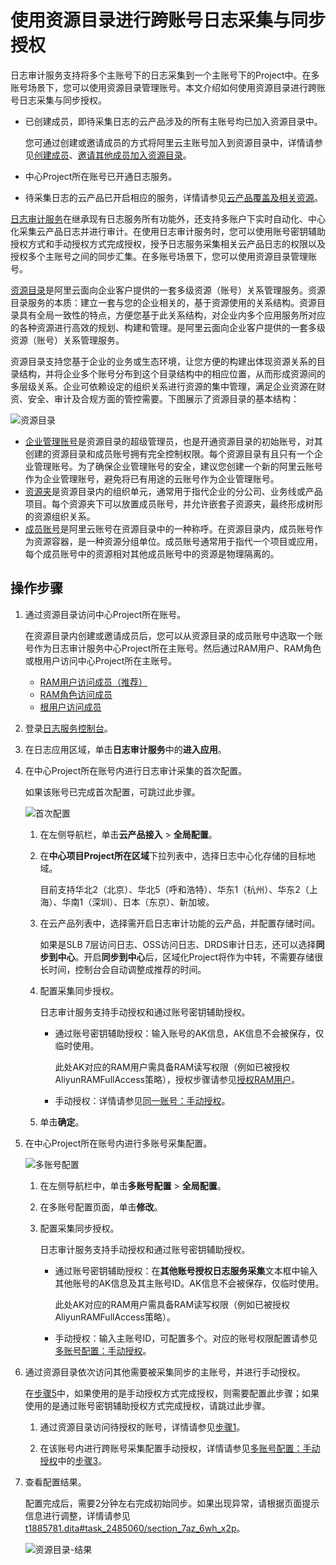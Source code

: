 # 使用资源目录进行跨账号日志采集与同步授权

日志审计服务支持将多个主账号下的日志采集到一个主账号下的Project中。在多账号场景下，您可以使用资源目录管理账号。本文介绍如何使用资源目录进行跨账号日志采集与同步授权。

-   已创建成员，即待采集日志的云产品涉及的所有主账号均已加入资源目录中。

    您可通过创建或邀请成员的方式将阿里云主账号加入到资源目录中，详情请参见[创建成员]()、[邀请其他成员加入资源目录]()。

-   中心Project所在账号已开通日志服务。
-   待采集日志的云产品已开启相应的服务，详情请参见[云产品覆盖及相关资源](/cn.zh-CN/应用中心（App）/日志审计服务/简介.md)。

[日志审计服务](/cn.zh-CN/应用中心（App）/日志审计服务/简介.md)在继承现有日志服务所有功能外，还支持多账户下实时自动化、中心化采集云产品日志并进行审计。在使用日志审计服务时，您可以使用账号密钥辅助授权方式和手动授权方式完成授权，授予日志服务采集相关云产品日志的权限以及授权多个主账号之间的同步汇集。在多账号场景下，您可以使用资源目录管理账号。

[资源目录]()是阿里云面向企业客户提供的一套多级资源（账号）关系管理服务。资源目录服务的本质：建立一套与您的企业相关的，基于资源使用的关系结构。资源目录具有全局一致性的特点，方便您基于此关系结构，对企业内多个应用服务所对应的各种资源进行高效的规划、构建和管理。是阿里云面向企业客户提供的一套多级资源（账号）关系管理服务。

资源目录支持您基于企业的业务或生态环境，让您方便的构建出体现资源关系的目录结构，并将企业多个账号分布到这个目录结构中的相应位置，从而形成资源间的多层级关系。企业可依赖设定的组织关系进行资源的集中管理，满足企业资源在财资、安全、审计及合规方面的管控需要。下图展示了资源目录的基本结构：

![资源目录](https://static-aliyun-doc.oss-cn-hangzhou.aliyuncs.com/assets/img/zh-CN/1398819951/p147378.png)

-   [企业管理账号]()是资源目录的超级管理员，也是开通资源目录的初始账号，对其创建的资源目录和成员账号拥有完全控制权限。每个资源目录有且只有一个企业管理账号。为了确保企业管理账号的安全，建议您创建一个新的阿里云账号作为企业管理账号，避免将已有用途的云账号作为企业管理账号。
-   [资源夹]()是资源目录内的组织单元，通常用于指代企业的分公司、业务线或产品项目。每个资源夹下可以放置成员账号，并允许嵌套子资源夹，最终形成树形的资源组织关系。
-   [成员账号]()是阿里云账号在资源目录中的一种称呼。在资源目录内，成员账号作为资源容器，是一种资源分组单位。成员账号通常用于指代一个项目或应用，每个成员账号中的资源相对其他成员账号中的资源是物理隔离的。

## 操作步骤

1.  通过资源目录访问中心Project所在账号。

    在资源目录内创建或邀请成员后，您可以从资源目录的成员账号中选取一个账号作为日志审计服务中心Project所在主账号。然后通过RAM用户、RAM角色或根用户访问中心Project所在主账号。

    -   [RAM用户访问成员（推荐）]()
    -   [RAM角色访问成员]()
    -   [根用户访问成员]()
2.  登录[日志服务控制台](https://sls.console.aliyun.com)。

3.  在日志应用区域，单击**日志审计服务**中的**进入应用**。

4.  在中心Project所在账号内进行日志审计采集的首次配置。

    如果该账号已完成首次配置，可跳过此步骤。

    ![首次配置](https://static-aliyun-doc.oss-cn-hangzhou.aliyuncs.com/assets/img/zh-CN/2398819951/p147520.png)

    1.  在左侧导航栏，单击**云产品接入** \> **全局配置**。

    2.  在**中心项目Project所在区域**下拉列表中，选择日志中心化存储的目标地域。

        目前支持华北2（北京）、华北5（呼和浩特）、华东1（杭州）、华东2（上海）、华南1（深圳）、日本（东京）、新加坡。

    3.  在云产品列表中，选择需开启日志审计功能的云产品，并配置存储时间。

        如果是SLB 7层访问日志、OSS访问日志、DRDS审计日志，还可以选择**同步到中心**。开启**同步到中心**后，区域化Project将作为中转，不需要存储很长时间，控制台会自动调整成推荐的时间。

    4.  配置采集同步授权。

        日志审计服务支持手动授权和通过账号密钥辅助授权。

        -   通过账号密钥辅助授权：输入账号的AK信息，AK信息不会被保存，仅临时使用。

            此处AK对应的RAM用户需具备RAM读写权限（例如已被授权AliyunRAMFullAccess策略），授权步骤请参见[授权RAM用户](/cn.zh-CN/开发指南/访问控制RAM/创建RAM用户及授权.md)。

        -   手动授权：详情请参见[同一账号：手动授权](/cn.zh-CN/应用中心（App）/日志审计服务/手动授权日志采集与同步.md)。
    5.  单击**确定**。

5.  在中心Project所在账号内进行多账号采集配置。

    ![多账号配置](https://static-aliyun-doc.oss-cn-hangzhou.aliyuncs.com/assets/img/zh-CN/2398819951/p147529.png)

    1.  在左侧导航栏中，单击**多账号配置** \> **全局配置**。

    2.  在多账号配置页面，单击**修改**。

    3.  配置采集同步授权。

        日志审计服务支持手动授权和通过账号密钥辅助授权。

        -   通过账号密钥辅助授权：在**其他账号授权日志服务采集**文本框中输入其他账号的AK信息及其主账号ID。AK信息不会被保存，仅临时使用。

            此处AK对应的RAM用户需具备RAM读写权限（例如已被授权AliyunRAMFullAccess策略）。

        -   手动授权：输入主账号ID，可配置多个。对应的账号权限配置请参见[多账号配置：手动授权](/cn.zh-CN/应用中心（App）/日志审计服务/手动授权日志采集与同步.md)。
6.  通过资源目录依次访问其他需要被采集同步的主账号，并进行手动授权。

    在[步骤5](#step_8u7_6of_cr8)中，如果使用的是手动授权方式完成授权，则需要配置此步骤；如果使用的是通过账号密钥辅助授权方式完成授权，请跳过此步骤。

    1.  通过资源目录访问待授权的账号，详情请参见[步骤1](#step_xdg_xxk_lmd)。

    2.  在该账号内进行跨账号采集配置手动授权，详情请参见[多账号配置：手动授权](/cn.zh-CN/应用中心（App）/日志审计服务/手动授权日志采集与同步.md)中的[步骤3](/cn.zh-CN/应用中心（App）/日志审计服务/手动授权日志采集与同步.md)。

7.  查看配置结果。

    配置完成后，需要2分钟左右完成初始同步。如果出现异常，请根据页面提示信息进行调整，详情请参见[t1885781.dita\#task\_2485060/section\_7az\_6wh\_x2p](t1885781.dita#task_2485060/section_7az_6wh_x2p)。

    ![资源目录-结果](https://static-aliyun-doc.oss-cn-hangzhou.aliyuncs.com/assets/img/zh-CN/2398819951/p147503.png)


